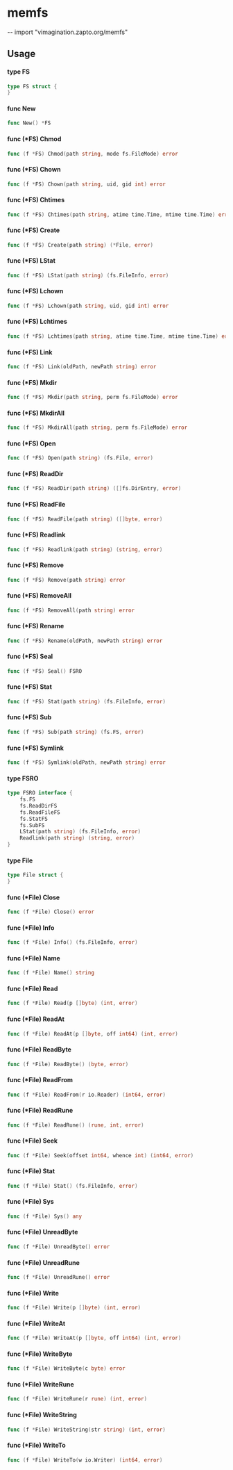 # memfs
--
    import "vimagination.zapto.org/memfs"


## Usage

#### type FS

```go
type FS struct {
}
```


#### func  New

```go
func New() *FS
```

#### func (*FS) Chmod

```go
func (f *FS) Chmod(path string, mode fs.FileMode) error
```

#### func (*FS) Chown

```go
func (f *FS) Chown(path string, uid, gid int) error
```

#### func (*FS) Chtimes

```go
func (f *FS) Chtimes(path string, atime time.Time, mtime time.Time) error
```

#### func (*FS) Create

```go
func (f *FS) Create(path string) (*File, error)
```

#### func (*FS) LStat

```go
func (f *FS) LStat(path string) (fs.FileInfo, error)
```

#### func (*FS) Lchown

```go
func (f *FS) Lchown(path string, uid, gid int) error
```

#### func (*FS) Lchtimes

```go
func (f *FS) Lchtimes(path string, atime time.Time, mtime time.Time) error
```

#### func (*FS) Link

```go
func (f *FS) Link(oldPath, newPath string) error
```

#### func (*FS) Mkdir

```go
func (f *FS) Mkdir(path string, perm fs.FileMode) error
```

#### func (*FS) MkdirAll

```go
func (f *FS) MkdirAll(path string, perm fs.FileMode) error
```

#### func (*FS) Open

```go
func (f *FS) Open(path string) (fs.File, error)
```

#### func (*FS) ReadDir

```go
func (f *FS) ReadDir(path string) ([]fs.DirEntry, error)
```

#### func (*FS) ReadFile

```go
func (f *FS) ReadFile(path string) ([]byte, error)
```

#### func (*FS) Readlink

```go
func (f *FS) Readlink(path string) (string, error)
```

#### func (*FS) Remove

```go
func (f *FS) Remove(path string) error
```

#### func (*FS) RemoveAll

```go
func (f *FS) RemoveAll(path string) error
```

#### func (*FS) Rename

```go
func (f *FS) Rename(oldPath, newPath string) error
```

#### func (*FS) Seal

```go
func (f *FS) Seal() FSRO
```

#### func (*FS) Stat

```go
func (f *FS) Stat(path string) (fs.FileInfo, error)
```

#### func (*FS) Sub

```go
func (f *FS) Sub(path string) (fs.FS, error)
```

#### func (*FS) Symlink

```go
func (f *FS) Symlink(oldPath, newPath string) error
```

#### type FSRO

```go
type FSRO interface {
	fs.FS
	fs.ReadDirFS
	fs.ReadFileFS
	fs.StatFS
	fs.SubFS
	LStat(path string) (fs.FileInfo, error)
	Readlink(path string) (string, error)
}
```


#### type File

```go
type File struct {
}
```


#### func (*File) Close

```go
func (f *File) Close() error
```

#### func (*File) Info

```go
func (f *File) Info() (fs.FileInfo, error)
```

#### func (*File) Name

```go
func (f *File) Name() string
```

#### func (*File) Read

```go
func (f *File) Read(p []byte) (int, error)
```

#### func (*File) ReadAt

```go
func (f *File) ReadAt(p []byte, off int64) (int, error)
```

#### func (*File) ReadByte

```go
func (f *File) ReadByte() (byte, error)
```

#### func (*File) ReadFrom

```go
func (f *File) ReadFrom(r io.Reader) (int64, error)
```

#### func (*File) ReadRune

```go
func (f *File) ReadRune() (rune, int, error)
```

#### func (*File) Seek

```go
func (f *File) Seek(offset int64, whence int) (int64, error)
```

#### func (*File) Stat

```go
func (f *File) Stat() (fs.FileInfo, error)
```

#### func (*File) Sys

```go
func (f *File) Sys() any
```

#### func (*File) UnreadByte

```go
func (f *File) UnreadByte() error
```

#### func (*File) UnreadRune

```go
func (f *File) UnreadRune() error
```

#### func (*File) Write

```go
func (f *File) Write(p []byte) (int, error)
```

#### func (*File) WriteAt

```go
func (f *File) WriteAt(p []byte, off int64) (int, error)
```

#### func (*File) WriteByte

```go
func (f *File) WriteByte(c byte) error
```

#### func (*File) WriteRune

```go
func (f *File) WriteRune(r rune) (int, error)
```

#### func (*File) WriteString

```go
func (f *File) WriteString(str string) (int, error)
```

#### func (*File) WriteTo

```go
func (f *File) WriteTo(w io.Writer) (int64, error)
```
